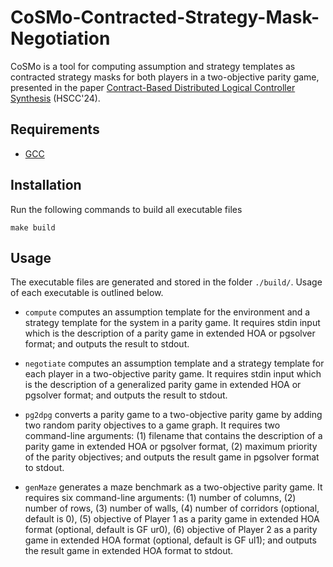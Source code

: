 # CoSMo-**Co**ntracted-**S**trategy-**M**ask-Neg**o**tiation

CoSMo is a tool for computing assumption and strategy templates as contracted strategy masks for both players in a two-objective parity game, presented in the paper [Contract-Based Distributed Logical Controller Synthesis](https://arxiv.org/abs/2307.06212) (HSCC'24).

## Requirements

- <a href='https://gcc.gnu.org/install/'>GCC</a>

## Installation

Run the following commands to build all executable files

```
make build
```
## Usage 

The executable files are generated and stored in the folder `./build/`. Usage of each executable is outlined below.

- `compute` computes an assumption template for the environment and a strategy template for the system in a parity game. It requires stdin input which is the description of a parity game in extended HOA or pgsolver format; and outputs the result to stdout.

- `negotiate` computes an assumption template and a strategy template for each player in a two-objective parity game. It requires stdin input which is the description of a generalized parity game in extended HOA or pgsolver format; and outputs the result to stdout.

- `pg2dpg` converts a parity game to a two-objective parity game by adding two random parity objectives to a game graph. It requires two command-line arguments: (1) filename that contains the description of a parity game in extended HOA or pgsolver format, (2) maximum priority of the parity objectives; and outputs the result game in pgsolver format to stdout.

- `genMaze` generates a maze benchmark as a two-objective parity game. It requires six command-line arguments: (1) number of columns, (2) number of rows, (3) number of walls, (4) number of corridors (optional, default is 0), (5) objective of Player 1 as a parity game in extended HOA format (optional, default is GF ur0), (6) objective of Player 2 as a parity game in extended HOA format (optional, default is GF ul1); and outputs the result game in extended HOA format to stdout. 



